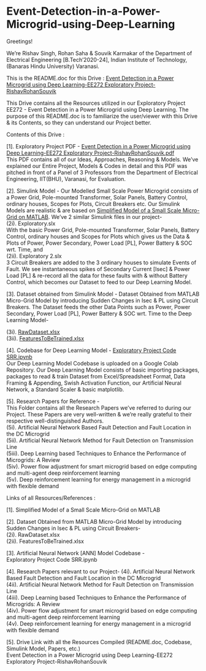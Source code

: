 # Event-Detection-in-a-Power-Microgrid-using-Deep-Learning

Greetings!

We’re Rishav Singh, Rohan Saha & Souvik Karmakar of the Department of Electrical Engineering [B.Tech’2020-24], Indian Institute of Technology, (Banaras Hindu University) Varanasi. 

This is the README.doc for this Drive : [Event Detection in a Power Microgrid using Deep Learning-EE272 Exploratory Project-RishavRohanSouvik](https://drive.google.com/drive/u/0/folders/1wpXDCADdWD2Fe8DU9PiHuKPPv2UQasTg)

This Drive contains all the Resources utilized in our Exploratory Project EE272 - Event Detection in a Power Microgrid using Deep Learning. The purpose of this README.doc is to familiarize the user/viewer with this Drive & its Contents, so they can understand our Project better.

Contents of this Drive :

[1]. Exploratory Project PDF - [Event Detection in a Power Microgrid using Deep Learning-EE272 Exploratory Project-RishavRohanSouvik.pdf](https://drive.google.com/file/d/1IXftfSVIdYrEPWaLrF8Y_U6P-kM1PCSN/view?usp=sharing) <br />
This PDF contains all of our Ideas, Approaches, Reasoning & Models. We’ve explained our Entire Project, Models & Codes in detail and this PDF was pitched in front of a Panel of 3 Professors from the Department of Electrical Engineering, IIT(BHU), Varanasi, for Evaluation.


[2]. Simulink Model -
Our Modelled Small Scale Power Microgrid consists of a Power Grid, Pole-mounted Transformer, Solar Panels, Battery Control, ordinary houses, Scopes for Plots, Circuit Breakers etc. Our Simulink Models are realistic & are based on [Simplified Model of a Small Scale Micro-Grid on MATLAB](https://in.mathworks.com/help/physmod/sps/ug/simplified-model-of-a-small-scale-micro-grid.html).
We’ve 2 similar Simulink files in our project- <br />
(2i). Exploratory.slx <br />
With the basic Power Grid, Pole-mounted Transformer, Solar Panels, Battery Control, ordinary houses and Scopes for Plots which gives us the Data & Plots of Power, Power Secondary, Power Load [PL], Power Battery & SOC wrt. Time, and <br />
(2ii). Exploratory 2.slx <br />
3 Circuit Breakers are added to the 3 ordinary houses to simulate Events of Fault. We see instantaneous spikes of Secondary Current [Isec] & Power Load [PL] & re-record all the data for these faults with & without Battery Control, which becomes our Dataset to feed to our Deep Learning Model.

[3]. Dataset obtained from Simulink Model -
Dataset Obtained from MATLAB Micro-Grid Model by introducing Sudden Changes in Isec & PL using Circuit Breakers. The Dataset feeds the other Data Points such as Power, Power Secondary, Power Load [PL], Power Battery & SOC wrt. Time to the Deep Learning Model-

(3i).  [RawDataset.xlsx](https://docs.google.com/spreadsheets/d/1YRUouKg4cD4PYKkASUq43ByURBd_EbN1/edit#gid=1799157963) <br />
(3ii). [FeaturesToBeTrained.xlsx](https://docs.google.com/spreadsheets/d/1ZsXs6r1DfwzMroQjvIK66KqZx9k8W-sC/edit#gid=1513894284)

[4]. Codebase for Deep Learning Model - [Exploratory Project Code SRR.ipynb](https://colab.research.google.com/drive/1LAXLkLMtPfHzqVCW8vYS669WBf4wNQ1F#scrollTo=NiVH4IDc8R3H) <br />
Our Deep Learning Model Codebase is uploaded on a Google Colab Repository. Our Deep Learning Model consists of basic importing packages, packages to read & train Dataset from Excel/Spreadsheet Format, Data Framing & Appending, Swish Activation Function, our Artificial Neural Network, a Standard Scaler & basic matplotlib.

[5]. Research Papers for Reference - <br />
This Folder contains all the Research Papers we’ve referred to during our Project. These Papers are very well-written & we’re really grateful to their respective well-distinguished Authors. <br />
      (5i). Artificial Neural Network Based Fault Detection and Fault Location in the DC Microgrid <br />
      (5ii). Artificial Neural Network Method for Fault Detection on Transmission Line <br />
      (5iii). Deep Learning based Techniques to Enhance the Performance of Microgrids: A Review <br />
      (5iv). Power flow adjustment for smart microgrid based on edge computing and multi-agent deep reinforcement learning <br />
      (5v). Deep reinforcement learning for energy management in a microgrid with flexible demand <br />



Links of all Resources/References :

[1]. Simplified Model of a Small Scale Micro-Grid on MATLAB

[2]. Dataset Obtained from MATLAB Micro-Grid Model by introducing Sudden Changes in Isec & PL using Circuit Breakers- <br />
      (2i).  RawDataset.xlsx <br />
      (2ii). FeaturesToBeTrained.xlsx <br />

[3]. Artificial Neural Network [ANN] Model Codebase -  <br />
      Exploratory Project Code SRR.ipynb

[4]. Research Papers relevant to our Project-
      (4i). Artificial Neural Network Based Fault Detection and Fault Location in the DC Microgrid <br />
      (4ii). Artificial Neural Network Method for Fault Detection on Transmission Line <br />
      (4iii). Deep Learning based Techniques to Enhance the Performance of Microgrids: A Review <br />
      (4iv). Power flow adjustment for smart microgrid based on edge computing and multi-agent deep reinforcement learning <br />
      (4v). Deep reinforcement learning for energy management in a microgrid with flexible demand <br />

[5]. Drive Link with all the Resources Compiled (README.doc, Codebase, Simulink Model, Papers, etc.) <br />
Event Detection in a Power Microgrid using Deep Learning-EE272 Exploratory Project-RishavRohanSouvik

